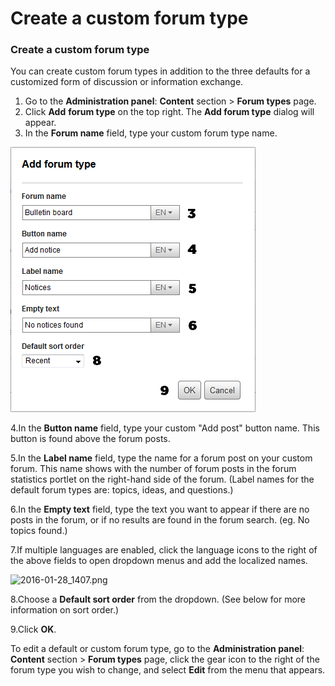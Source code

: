 # Create a custom forum type



### Create a custom forum type

You can create custom forum types in addition to the three defaults for a customized form of discussion or information exchange.

1. Go to the **Administration panel**: **Content** section &gt; **Forum types** page.
2. Click **Add** **forum type** on the top right. The **Add forum type** dialog will appear.
3. In the **Forum name** field, type your custom forum type name.

![](../../../.gitbook/assets/1%20%2826%29.png)



4.In the **Button name** field, type your custom "Add post" button name. This button is found above the forum posts.

5.In the **Label name** field, type the name for a forum post on your custom forum. This name shows with the number of forum posts in the forum statistics portlet on the right-hand side of the forum. \(Label names for the default forum types are: topics, ideas, and questions.\)

6.In the **Empty text** field, type the text you want to appear if there are no posts in the forum, or if no results are found in the forum search. \(eg. No topics found.\)

7.If multiple languages are enabled, click the language icons to the right of the above fields to open dropdown menus and add the localized names.

![2016-01-28\_1407.png](https://community.thoughtfarmer.com/imagethumb/219770130000/16751/950x950/False/2016-01-28_1407.png)

8.Choose a **Default sort order** from the dropdown. \(See below for more information on sort order.\)

9.Click **OK**.

To edit a default or custom forum type, go to the **Administration panel**: **Content** section &gt; **Forum types** page, click the gear icon to the right of the forum type you wish to change, and select **Edit** from the menu that appears.  


